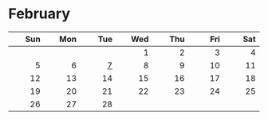# February


<table><thead><tr><th width="60" align="right">Sun</th><th width="60" align="right">Mon</th><th width="60" align="right">Tue</th><th width="60" align="right">Wed</th><th width="60" align="right">Thu</th><th width="60" align="right">Fri</th><th width="60" align="right">Sat</th></tr></thead><tbody><tr><td align="right"></td><td align="right"></td><td align="right"></td><td align="right">1</td><td align="right">2</td><td align="right">3</td><td align="right">4</td></tr><tr><td align="right">5</td><td align="right">6</td><td align="right"><a href="february-7-2023.md">7</a></td><td align="right">8</td><td align="right">9</td><td align="right">10</td><td align="right">11</td></tr><tr><td align="right">12</td><td align="right">13</td><td align="right">14</td><td align="right">15</td><td align="right">16</td><td align="right">17</td><td align="right">18</td></tr><tr><td align="right">19</td><td align="right">20</td><td align="right">21</td><td align="right">22</td><td align="right">23</td><td align="right">24</td><td align="right">25</td></tr><tr><td align="right">26</td><td align="right">27</td><td align="right">28</td><td align="right"></td><td align="right"></td><td align="right"></td><td align="right"></td></tr></tbody></table>

